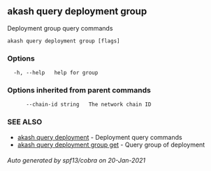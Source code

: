 ## akash query deployment group

Deployment group query commands

```
akash query deployment group [flags]
```

### Options

```
  -h, --help   help for group
```

### Options inherited from parent commands

```
      --chain-id string   The network chain ID
```

### SEE ALSO

* [akash query deployment](akash_query_deployment.md)	 - Deployment query commands
* [akash query deployment group get](akash_query_deployment_group_get.md)	 - Query group of deployment

###### Auto generated by spf13/cobra on 20-Jan-2021
